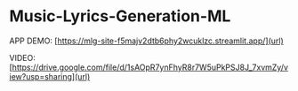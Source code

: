 # Music-Lyrics-Generation-ML

APP DEMO: [https://mlg-site-f5majv2dtb6phy2wcuklzc.streamlit.app/](url)


VIDEO: [https://drive.google.com/file/d/1sAOpR7ynFhyR8r7W5uPkPSJ8J_7xvmZy/view?usp=sharing](url)
